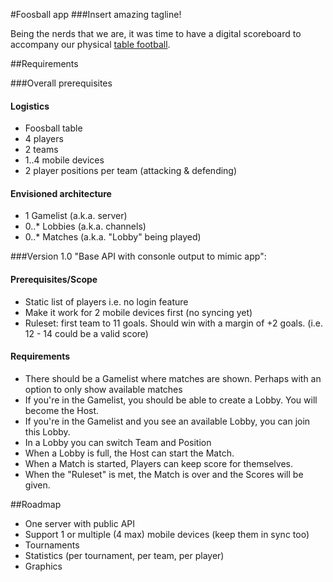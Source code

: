 #Foosball app
###Insert amazing tagline!

Being the nerds that we are, it was time to have a digital scoreboard to accompany our physical [table football](http://en.wikipedia.org/wiki/Table_football).

##Requirements

###Overall prerequisites

#### Logistics
- Foosball table
- 4 players
- 2 teams
- 1..4 mobile devices
- 2 player positions per team (attacking & defending)
 
#### Envisioned architecture
- 1 Gamelist (a.k.a. server)
- 0..* Lobbies (a.k.a. channels)
- 0..* Matches (a.k.a. "Lobby" being played)

###Version 1.0 "Base API with consonle output to mimic app":

#### Prerequisites/Scope
- Static list of players i.e. no login feature
- Make it work for 2 mobile devices first (no syncing yet)
- Ruleset: first team to 11 goals. Should win with a margin of +2 goals. (i.e. 12 - 14 could be a valid score)

#### Requirements
- There should be a Gamelist where matches are shown. Perhaps with an option to only show available matches
- If you're in the Gamelist, you should be able to create a Lobby. You will become the Host.
- If you're in the Gamelist and you see an available Lobby, you can join this Lobby.
- In a Lobby you can switch Team and Position
- When a Lobby is full, the Host can start the Match.
- When a Match is started, Players can keep score for themselves.
- When the "Ruleset" is met, the Match is over and the Scores will be given.

##Roadmap
- One server with public API
- Support 1 or multiple (4 max) mobile devices (keep them in sync too)
- Tournaments
- Statistics (per tournament, per team, per player)
- Graphics
